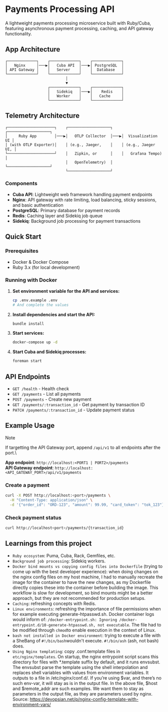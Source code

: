 # Payments Processing API

A lightweight payments processing microservice built with Ruby/Cuba, featuring asynchronous payment processing, caching, and API gateway functionality.

## App Architecture

```
┌─────────────┐    ┌─────────────┐    ┌─────────────┐
│   Nginx     │───▶│   Cuba API  │───▶│ PostgreSQL  │
│ API Gateway │    │   Server    │    │  Database   │
└─────────────┘    └─────────────┘    └─────────────┘
                           │
                           ▼
                   ┌─────────────┐    ┌─────────────┐
                   │   Sidekiq   │───▶│    Redis    │
                   │   Worker    │    │   Cache     │
                   └─────────────┘    └─────────────┘
```

## Telemetry Architecture
```
┌─────────────────────┐    ┌───────────────────┐    ┌───────────────────┐
│     Ruby App        │───▶│   OTLP Collector  │───▶│  Visualization UI │
│ (with OTLP Exporter)│    │ (e.g., Jaeger,    │    │ (e.g., Jaeger UI, │
└─────────────────────┘    │   Zipkin, or      │    │   Grafana Tempo)  │
                           │   OpenTelemetry)  │    └───────────────────┘
                           └───────────────────┘
```

### Components

- **Cuba API**: Lightweight web framework handling payment endpoints
- **Nginx**: API gateway with rate limiting, load balancing, sticky sessions, and basic authentication
- **PostgreSQL**: Primary database for payment records
- **Redis**: Caching layer and Sidekiq job queue
- **Sidekiq**: Background job processing for payment transactions


## Quick Start

### Prerequisites
- Docker & Docker Compose
- Ruby 3.x (for local development)

### Running with Docker

1. **Set environment variable for the API and services:**
   ```bash
   cp .env.example .env   
   # And complete the values
   ```

2. **Install dependencies and start the API:**
   ```bash
   bundle install
   ```

3. **Start services:**
   ```bash
   docker-compose up -d
   ```

4. **Start Cuba and Sidekiq processes:**
   ```bash
   foreman start
   ```

## API Endpoints

- `GET /health` - Health check
- `GET /payments` - List all payments
- `POST /payments` - Create new payment
- `GET /payments/:transaction_id` - Get payment by transaction ID
- `PATCH /payments/:transaction_id` - Update payment status

## Example Usage
> [!NOTE]  
> If targetting the API Gateway port, append `/api/v1` to all endpoints after the port.\
>
> **App endpoint**: `http://localhost:<PORT1 | PORT2>/payments`\
> **API Gateway endpoint**: `http://localhost:<API_GATEWAY_PORT>/api/v1/payments`

### Create a payment
```bash
curl -X POST http://localhost:<port>/payments \
  -H "Content-Type: application/json" \
  -d '{"order_id": "ORD-123", "amount": 99.99, "card_token": "tok_123"}'
```

### Check payment status
```bash
curl http://localhost<port>/payments/{transaction_id}
```

## Learnings from this project
- `Ruby ecosystem`: Puma, Cuba, Rack, Gemfiles, etc.
- `Background job processing`: Sidekiq workers.
- `Docker bind mounts vs copying config files into Dockerfile` (trying to come up with the best developer experience): when doing changes on the nginx config files on my host machine, I had to manually recreate the image for the container to have the new changes, as my Dockerfile directly copies these into the container before building the image. This workflow is slow for development, so bind mounts might be a better approach, but they are not recommended for production setups.
- `Caching`: refreshing concepts with Redis.
- `Linux environments`: refreshing the importance of file permissions when for example executing generate-htpasswd.sh. Docker container logs would inform of: `/docker-entrypoint.sh: Ignoring /docker-entrypoint.d/10-generate-htpasswd.sh, not executable`. The file had to be modified through `chmod`to enable execution in the context of Linux.
- `bash not installed in Docker environment`: trying to execute a file with a SheBang of `#!/bin/bash`wouldn't execute. `#!/bin/ash` (ash, not bash) does.
- `Using Nginx templating`: copy .conf.template files in `etc/nginx/templates`. On startup, the nginx entrypoint script scans this directory for files with *.template suffix by default, and it runs envsubst. The envsubst parse the template using the shell interpolation and replaces shell variables with values from environment variables. It outputs to a file in /etc/nginx/conf.d/.
If you’re using $var, and there’s no such env-var, it will stay as is in the output file. In the above file, $host and $remote_addr are such examples. We want them to stay as parameters in the output file, as they are parameters used by nginx.
Source: https://devopsian.net/p/nginx-config-template-with-environment-vars/
